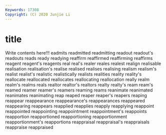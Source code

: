 ```yaml
---
Keywords: 17308
Copyright: (C) 2020 Junjie Li
---
```


# title

Write contents here!!!
eadmits 
readmitted 
readmitting 
readout 
readout's 
readouts 
reads
ready 
readying 
reaffirm 
reaffirmed 
reaffirming 
reaffirms 
reagent 
reagent's 
reagents 
real
real's 
realer 
reales 
realest 
realign 
realisable 
realisation 
realisation's 
realise 
realised
realises 
realising 
realism 
realism's 
realist 
realist's 
realistic 
realistically 
realists 
realities
reality 
reality's 
reallocate 
reallocated 
reallocates 
reallocating 
reallocation 
really 
realm 
realm's
realms 
reals 
realtor 
realtor's 
realtors 
realty 
realty's 
ream 
ream's 
reamed
reamer 
reamer's 
reamers 
reaming 
reams 
reanimate 
reanimated 
reanimates 
reanimating 
reap
reaped 
reaper 
reaper's 
reapers 
reaping 
reappear 
reappearance 
reappearance's 
reappearances 
reappeared
reappearing 
reappears 
reapplied 
reapplies 
reapply 
reapplying 
reappoint 
reappointed 
reappointing 
reappointment
reappointment's 
reappoints 
reapportion 
reapportioned 
reapportioning 
reapportionment 
reapportionment's 
reapportions 
reappraisal 
reappraisal's
reappraisals 
reappraise 
reappraised 
